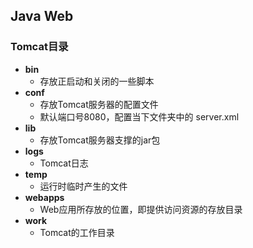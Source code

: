## Java Web

### Tomcat目录

* **bin**
    * 存放正启动和关闭的一些脚本
* **conf**
    * 存放Tomcat服务器的配置文件
    * 默认端口号8080，配置当下文件夹中的 server.xml
* **lib**
    * 存放Tomcat服务器支撑的jar包
* **logs**
    * Tomcat日志
* **temp**
    * 运行时临时产生的文件
* **webapps**
    * Web应用所存放的位置，即提供访问资源的存放目录
* **work**
    * Tomcat的工作目录